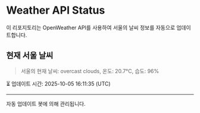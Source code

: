 
# Weather API Status

이 리포지토리는 OpenWeather API를 사용하여 서울의 날씨 정보를 자동으로 업데이트합니다.

## 현재 서울 날씨
> 서울의 현재 날씨: overcast clouds, 온도: 20.7°C, 습도: 96%

⏳ 업데이트 시간: 2025-10-05 16:11:35 (UTC)

---
자동 업데이트 봇에 의해 관리됩니다.
